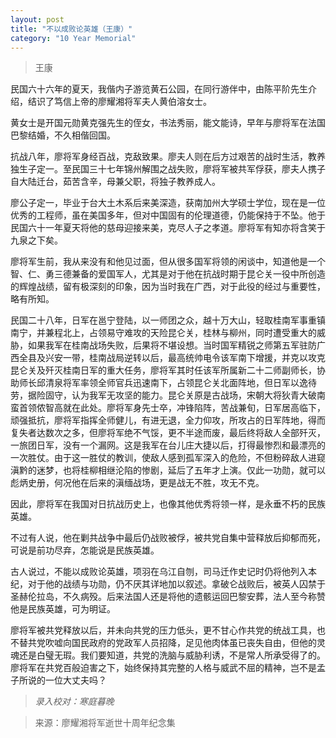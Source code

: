 ```yaml
---
layout: post
title: "不以成败论英雄（王康）"
category: "10 Year Memorial"
---
```

> 王康

民国六十六年的夏天，我偕内子游览黄石公园，在同行游伴中，由陈平阶先生介绍，结识了笃信上帝的廖耀湘将军夫人黄伯溶女士。

黄女士是开国元勋黄克强先生的侄女，书法秀丽，能文能诗，早年与廖将军在法国巴黎结婚，不久相偕回国。

抗战八年，廖将军身经百战，克敌致果。廖夫人则在后方过艰苦的战时生活，教养独生子定一。至民国三十七年锦州解围之战失败，廖将军被共军俘获，廖夫人携子自大陆迁台，茹苦含辛，母兼父职，将独子教养成人。

廖公子定一，毕业于台大土木系后来美深造，获南加州大学硕士学位，现在是一位优秀的工程师，虽在美国多年，但对中国固有的伦理道德，仍能保持于不坠。他于民国六十一年夏天将他的慈母迎接来美，克尽人子之孝道。廖将军有知亦将含笑于九泉之下矣。

廖将军生前，我从来没有和他见过面，但从很多国军将领的闲谈中，知道他是一个智、仁、勇三德兼备的爱国军人，尤其是对于他在抗战时期于昆仑关一役中所创造的辉煌战绩，留有极深刻的印象，因为当时我在广西，对于此役的经过与重要性，略有所知。

民国二十八年，日军在邕宁登陆，以一师团之众，越十万大山，轻取桂南军事重镇南宁，并兼程北上，占领易守难攻的天险昆仑关，桂林与柳州，同时遭受重大的威胁，如果我军在桂南战场失败，后果将不堪设想。当时国军精锐之师第五军驻防广西全县及兴安一带，桂南战局逆转以后，最高统帅电令该军南下增援，并克以攻克昆仑关及歼灭桂南日军的重大任务，廖将军其时任该军所属新二十二师副师长，协助师长邱清泉将军率领全师官兵迅速南下，占领昆仑关北面阵地，但日军以逸待劳，据险固守，认为我军无攻坚的能力。昆仑关原是古战场，宋朝大将狄青大破南蛮首领侬智高就在此处。廖将军身先士卒，冲锋陷阵，苦战兼旬，日军居高临下，顽强抵抗，廖将军指挥全师健儿，有进无退，全力仰攻，所攻占的日军阵地，得而复失者达数次之多，但廖将军绝不气馁，更不半途而废，最后终将敌人全部歼灭，一旅团日军，没有一个漏网。这是我军在台儿庄大捷以后，打得最惨烈和最漂亮的一次胜仗。由于这一胜仗的教训，使敌人感到孤军深入的危险，不但粉碎敌人进窥滇黔的迷梦，也将桂柳相继沦陷的惨剧，延后了五年才上演。仅此一功勋，就可以彪炳史册，何况他在后来的滇缅战场，更是战无不胜，攻无不克。

因此，廖将军在我国对日抗战历史上，也像其他优秀将领一样，是永垂不朽的民族英雄。

不过有人说，他在剿共战争中最后仍战败被俘，被共党自集中营释放后抑郁而死，可说是前功尽弃，怎能说是民族英雄。

古人说过，不能以成败论英雄，项羽在乌江自刎，司马迁作史记时仍将他列入本纪，对于他的战绩与功勋，仍不厌其详地加以叙述。拿破仑战败后，被英人囚禁于圣赫伦拉岛，不久病殁。后来法国人还是将他的遗骸运回巴黎安葬，法人至今称赞他是民族英雄，可为明证。

廖将军被共党释放以后，并未向共党的压力低头，更不甘心作共党的统战工具，也不替共党吹嘘向国民政府的党政军人员招降，足见他肉体虽已丧失自由，但他的灵魂还是白璧无瑕。我们要知道，共党的洗脑与威胁利诱，不是常人所承受得了的。廖将军在共党百般迫害之下，始终保持其完整的人格与威武不屈的精神，岂不是孟子所说的一位大丈夫吗？


>*录入校对：寒庭暮晚*

> 来源：廖耀湘将军逝世十周年纪念集
